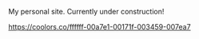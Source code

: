 My personal site. Currently under construction!

https://coolors.co/ffffff-00a7e1-00171f-003459-007ea7